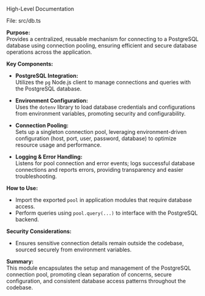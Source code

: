 High-Level Documentation

File: src/db.ts

**Purpose:**  
Provides a centralized, reusable mechanism for connecting to a PostgreSQL database using connection pooling, ensuring efficient and secure database operations across the application.

**Key Components:**

- **PostgreSQL Integration:**  
  Utilizes the `pg` Node.js client to manage connections and queries with the PostgreSQL database.

- **Environment Configuration:**  
  Uses the `dotenv` library to load database credentials and configurations from environment variables, promoting security and configurability.

- **Connection Pooling:**  
  Sets up a singleton connection pool, leveraging environment-driven configuration (host, port, user, password, database) to optimize resource usage and performance.

- **Logging & Error Handling:**  
  Listens for pool connection and error events; logs successful database connections and reports errors, providing transparency and easier troubleshooting.

**How to Use:**  
- Import the exported `pool` in application modules that require database access.  
- Perform queries using `pool.query(...)` to interface with the PostgreSQL backend.

**Security Considerations:**  
- Ensures sensitive connection details remain outside the codebase, sourced securely from environment variables.

**Summary:**  
This module encapsulates the setup and management of the PostgreSQL connection pool, promoting clean separation of concerns, secure configuration, and consistent database access patterns throughout the codebase.